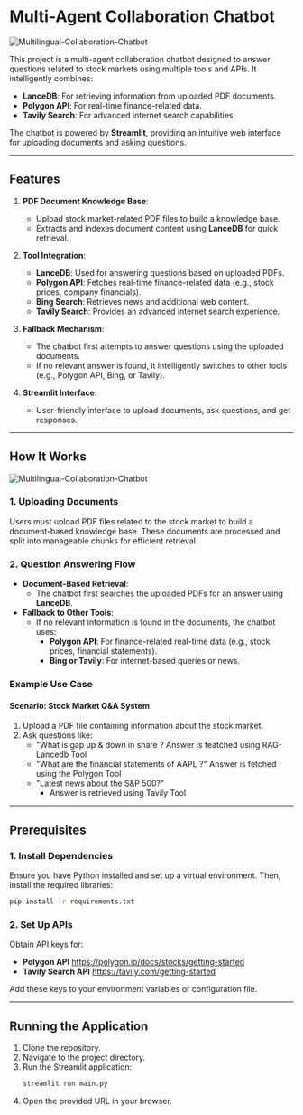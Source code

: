 
# Multi-Agent Collaboration Chatbot

![Multilingual-Collaboration-Chatbot](https://github.com/akashAD98/vectordb-recipes/blob/application/multi_collabartion_chatbot/assets/Streamlite_multicolabration_chat.png)

This project is a multi-agent collaboration chatbot designed to answer questions related to stock markets using multiple tools and APIs. It intelligently combines:

- **LanceDB**: For retrieving information from uploaded PDF documents.
- **Polygon API**: For real-time finance-related data.
- **Tavily Search**: For advanced internet search capabilities.

The chatbot is powered by **Streamlit**, providing an intuitive web interface for uploading documents and asking questions.

---

## Features

1. **PDF Document Knowledge Base**:
   - Upload stock market-related PDF files to build a knowledge base.
   - Extracts and indexes document content using **LanceDB** for quick retrieval.

2. **Tool Integration**:
   - **LanceDB**: Used for answering questions based on uploaded PDFs.
   - **Polygon API**: Fetches real-time finance-related data (e.g., stock prices, company financials).
   - **Bing Search**: Retrieves news and additional web content.
   - **Tavily Search**: Provides an advanced internet search experience.

3. **Fallback Mechanism**:
   - The chatbot first attempts to answer questions using the uploaded documents.
   - If no relevant answer is found, it intelligently switches to other tools (e.g., Polygon API, Bing, or Tavily).

4. **Streamlit Interface**:
   - User-friendly interface to upload documents, ask questions, and get responses.
---

## How It Works

![Multilingual-Collaboration-Chatbot](https://github.com/akashAD98/vectordb-recipes/blob/main/assets/multiagent_chatbot.png)


### 1. Uploading Documents
Users must upload PDF files related to the stock market to build a document-based knowledge base. These documents are processed and split into manageable chunks for efficient retrieval.

### 2. Question Answering Flow
- **Document-Based Retrieval**:
  - The chatbot first searches the uploaded PDFs for an answer using **LanceDB**.
- **Fallback to Other Tools**:
  - If no relevant information is found in the documents, the chatbot uses:
    - **Polygon API**: For finance-related real-time data (e.g., stock prices, financial statements).
    - **Bing or Tavily**: For internet-based queries or news.

### Example Use Case
#### Scenario: Stock Market Q&A System
1. Upload a PDF file containing information about the stock market.
2. Ask questions like:
   - "What is gap up & down in share ?
      Answer is featched using RAG- Lancedb Tool
   - "What are the financial statements of AAPL ?"
      Answer is fetched using the Polygon Tool
   - "Latest news about the S&P 500?"
     - Answer is retrieved using Tavily Tool
---

## Prerequisites

### 1. Install Dependencies
Ensure you have Python installed and set up a virtual environment. Then, install the required libraries:
```bash
pip install -r requirements.txt
```

### 2. Set Up APIs
Obtain API keys for:
- **Polygon API** https://polygon.io/docs/stocks/getting-started
- **Tavily Search API** https://tavily.com/getting-started

Add these keys to your environment variables or configuration file.

---

## Running the Application
1. Clone the repository.
2. Navigate to the project directory.
3. Run the Streamlit application:
   ```bash
   streamlit run main.py
   ```
4. Open the provided URL in your browser.
